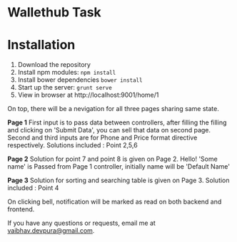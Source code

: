 # Wallethub Task

# Installation
1. Download the repository
2. Install npm modules: `npm install`
3. Install bower dependencies `bower install`
4. Start up the server: `grunt serve`
5. View in browser at http://localhost:9001/home/1

On top, there will be a nevigation for all three pages sharing same state.

**Page 1**
First input is to pass data between controllers, after filling the filling and clicking on 'Submit Data', you can sell that data on second page.
Second and third inputs are for Phone and Price format directive respectively.
Solutions included : Point 2,5,6

**Page 2**
Solution for point 7 and point 8 is given on Page 2.
Hello! 'Some name' is Passed from Page 1 controller, initially name will be 'Default Name'

**Page 3**
Solution for sorting and searching table is given on Page 3.
Solution included : Point 4

On clicking bell, notification will be marked as read on both backend and frontend.

If you have any questions or requests, email me at [vaibhav.devpura@gmail.com](mailto:vaibhav.devpura@gmail.com).

